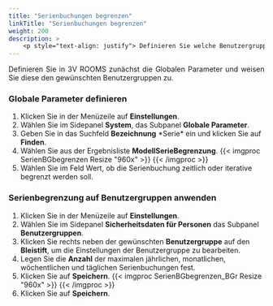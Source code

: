 ```yaml
---
title: "Serienbuchungen begrenzen"
linkTitle: "Serienbuchungen begrenzen"
weight: 200
description: > 
    <p style="text-align: justify"> Definieren Sie welche Benutzergruppen wie viele Serienbuchungen vornehmen darf. </p>
---
```

<p style="text-align: justify"> Definieren Sie in 3V ROOMS zunächst die Globalen Parameter und weisen Sie diese den gewünschten Benutzergruppen zu. </p>

### Globale Parameter definieren

1. Klicken Sie in der Menüzeile auf **Einstellungen**.
2. Wählen Sie im Sidepanel **System**, das Subpanel **Globale Parameter**.
3. Geben Sie in das Suchfeld **Bezeichnung** \*Serie\* ein und klicken Sie auf **Finden**.
4. Wählen Sie aus der Ergebnisliste **ModellSerieBegrenzung**.
    {{< imgproc SerienBGbegrenzen Resize "960x" >}} {{< /imgproc >}}
5. Wählen Sie im Feld Wert, ob die Serienbuchung zeitlich oder iterative begrenzt werden soll.

### Serienbegrenzung auf Benutzergruppen anwenden

1. Klicken Sie in der Menüzeile auf **Einstellungen**.
2. Wählen Sie im Sidepanel **Sicherheitsdaten für Personen** das Subpanel **Benutzergruppen**.
3. Klicken Sie rechts neben der gewünschten **Benutzergruppe** auf den **Bleistift**, um die Einstellungen der Benutzergruppe zu bearbeiten.
4. Legen Sie die **Anzahl** der maximalen jährlichen, monatlichen, wöchentlichen und täglichen Serienbuchungen fest.
5. Klicken Sie auf **Speichern**.
    {{< imgproc SerienBGbegrenzen_BGr Resize "960x" >}} {{< /imgproc >}}
6. Klicken Sie auf **Speichern**.
